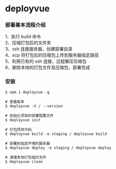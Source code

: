 # deployvue


### 部署基本流程介绍
1、执行 build 命令  
2、压缩打包后的文件夹  
3、ssh 连接服务器，创建部署目录  
4、scp 将打包后的压缩包上传到服务器指定路径  
5、利用已有的 ssh 连接，远程解压压缩包  
6、删除本地的打包文件及压缩包，部署完成  


### 安装
```
$ npm i deployvue -g
```

```
# 查看版本
$ deployvue -V / --version

# 初始化项目的部署配置文件
$ deployvue init

# 打包项目代码
$ deployvue build -e staging / deployvue build

# 部署到指定环境的服务器
$ deployvue deploy -e staging / deployvue deploy

# 清理本地打包临时文件
$ deployvue clean
```
